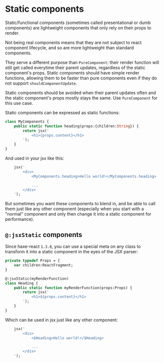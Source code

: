 # Static components

Static/functional components (sometimes called presentational or dumb
components) are lightweight components that only rely on their props to render.

Not being real components means that they are not subject to react component
lifecycle, and so are more lightweight than standard components.

They serve a different purpose than `PureComponent`: their render function will
still get called everytime their parent updates, regardless of the static
component's props. Static components should have simple render functions,
allowing them to be faster than pure components even if they do not support
`shouldComponentUpdate`.

Static components should be avoided when their parent updates often and the
static component's props mostly stays the same. Use `PureComponent` for this use
case.

Static components can be expressed as static functions:
```haxe
class MyComponents {
	public static function heading(props:{children:String}) {
		return jsx('
			<h1>{props.content}</h1>
		');
	}
}
```

And used in your jsx like this:
```haxe
	jsx('
		<div>
			<MyComponents.heading>Hello world!</MyComponents.heading>

			...
		</div>
	');
```

But sometimes you want these components to blend in, and be able to call them
just like any other component (especially when you start with a "normal"
component and only then change it into a static component for performance).

## `@:jsxStatic` components

Since haxe-react `1.3.0`, you can use a special meta on any class to transform
it into a static component in the eyes of the JSX parser:

```haxe
private typedef Props = {
	var children:ReactFragment;
}

@:jsxStatic(myRenderFunction)
class Heading {
	public static function myRenderFunction(props:Props) {
		return jsx('
			<h1>${props.content}</h1>
		');
	}
}
```

Which can be used in jsx just like any other component:
```haxe
	jsx('
		<div>
			<$Heading>Hello world!</$Heading>

			...
		</div>
	');
```
